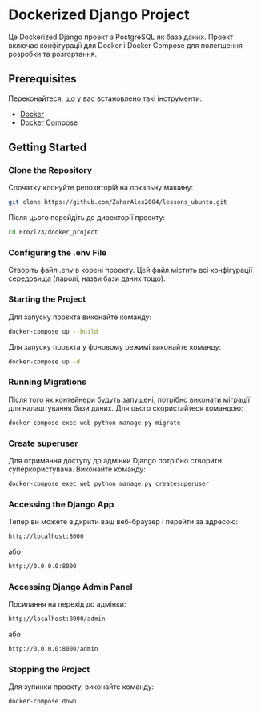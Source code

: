 # Dockerized Django Project

Це Dockerized Django проект з PostgreSQL як база даних. Проект включає конфігурації для Docker і Docker Compose для полегшення розробки та розгортання.

## Prerequisites

Переконайтеся, що у вас встановлено такі інструменти:
- [Docker](https://www.docker.com/products/docker-desktop)
- [Docker Compose](https://docs.docker.com/compose/)

## Getting Started

### Clone the Repository

Спочатку клонуйте репозиторій на локальну машину:

```bash
git clone https://github.com/ZaharAlex2004/lessons_ubuntu.git
```

Після цього перейдіть до директорії проекту:

```bash
cd Pro/l23/docker_project
```

### Configuring the .env File

Створіть файл .env в корені проекту. Цей файл містить всі конфігурації середовища (паролі, назви бази даних тощо).

### Starting the Project

Для запуску проєкта виконайте команду:
```bash
docker-compose up --build
```

Для запуску проєкта у фоновому режимі виконайте команду:

```bash
docker-compose up -d
```

### Running Migrations

Після того як контейнери будуть запущені, потрібно виконати міграції для налаштування бази даних. 
Для цього скористайтеся командою:

```bash
docker-compose exec web python manage.py migrate
```

### Create superuser

Для отримання доступу до адмінки Django потрібно створити суперкористувача. 
Виконайте команду:

```bash
docker-compose exec web python manage.py createsuperuser
```

### Accessing the Django App

Тепер ви можете відкрити ваш веб-браузер і перейти за адресою:

```bash
http://localhost:8000
```

або

```bash
http://0.0.0.0:8000
```

### Accessing Django Admin Panel

Посилання на перехід до адмінки:

```bash
http://localhost:8000/admin
```

або

```bash
http://0.0.0.0:8000/admin
```

### Stopping the Project

Для зупинки проєкту, виконайте команду:

```bash
docker-compose down
```

